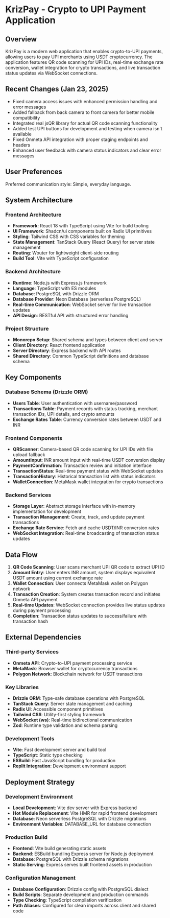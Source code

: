 # KrizPay - Crypto to UPI Payment Application

## Overview

KrizPay is a modern web application that enables crypto-to-UPI payments, allowing users to pay UPI merchants using USDT cryptocurrency. The application features QR code scanning for UPI IDs, real-time exchange rate conversion, wallet integration for crypto transactions, and live transaction status updates via WebSocket connections.

## Recent Changes (Jan 23, 2025)

- Fixed camera access issues with enhanced permission handling and error messages
- Added fallback from back camera to front camera for better mobile compatibility  
- Integrated real jsQR library for actual QR code scanning functionality
- Added test UPI buttons for development and testing when camera isn't available
- Fixed Onmeta API integration with proper staging endpoints and headers
- Enhanced user feedback with camera status indicators and clear error messages

## User Preferences

Preferred communication style: Simple, everyday language.

## System Architecture

### Frontend Architecture
- **Framework**: React 18 with TypeScript using Vite for build tooling
- **UI Framework**: Shadcn/ui components built on Radix UI primitives
- **Styling**: Tailwind CSS with CSS variables for theming
- **State Management**: TanStack Query (React Query) for server state management
- **Routing**: Wouter for lightweight client-side routing
- **Build Tool**: Vite with TypeScript configuration

### Backend Architecture
- **Runtime**: Node.js with Express.js framework
- **Language**: TypeScript with ES modules
- **Database**: PostgreSQL with Drizzle ORM
- **Database Provider**: Neon Database (serverless PostgreSQL)
- **Real-time Communication**: WebSocket server for live transaction updates
- **API Design**: RESTful API with structured error handling

### Project Structure
- **Monorepo Setup**: Shared schema and types between client and server
- **Client Directory**: React frontend application
- **Server Directory**: Express backend with API routes
- **Shared Directory**: Common TypeScript definitions and database schema

## Key Components

### Database Schema (Drizzle ORM)
- **Users Table**: User authentication with username/password
- **Transactions Table**: Payment records with status tracking, merchant transaction IDs, UPI details, and crypto amounts
- **Exchange Rates Table**: Currency conversion rates between USDT and INR

### Frontend Components
- **QRScanner**: Camera-based QR code scanning for UPI IDs with file upload fallback
- **AmountInput**: INR amount input with real-time USDT conversion display
- **PaymentConfirmation**: Transaction review and initiation interface
- **TransactionStatus**: Real-time payment status with WebSocket updates
- **TransactionHistory**: Historical transaction list with status indicators
- **WalletConnection**: MetaMask wallet integration for crypto transactions

### Backend Services
- **Storage Layer**: Abstract storage interface with in-memory implementation for development
- **Transaction Management**: Create, track, and update payment transactions
- **Exchange Rate Service**: Fetch and cache USDT/INR conversion rates
- **WebSocket Integration**: Real-time broadcasting of transaction status updates

## Data Flow

1. **QR Code Scanning**: User scans merchant UPI QR code to extract UPI ID
2. **Amount Entry**: User enters INR amount, system displays equivalent USDT amount using current exchange rate
3. **Wallet Connection**: User connects MetaMask wallet on Polygon network
4. **Transaction Creation**: System creates transaction record and initiates Onmeta API payment
5. **Real-time Updates**: WebSocket connection provides live status updates during payment processing
6. **Completion**: Transaction status updates to success/failure with transaction hash

## External Dependencies

### Third-party Services
- **Onmeta API**: Crypto-to-UPI payment processing service
- **MetaMask**: Browser wallet for cryptocurrency transactions
- **Polygon Network**: Blockchain network for USDT transactions

### Key Libraries
- **Drizzle ORM**: Type-safe database operations with PostgreSQL
- **TanStack Query**: Server state management and caching
- **Radix UI**: Accessible component primitives
- **Tailwind CSS**: Utility-first styling framework
- **WebSocket (ws)**: Real-time bidirectional communication
- **Zod**: Runtime type validation and schema parsing

### Development Tools
- **Vite**: Fast development server and build tool
- **TypeScript**: Static type checking
- **ESBuild**: Fast JavaScript bundling for production
- **Replit Integration**: Development environment support

## Deployment Strategy

### Development Environment
- **Local Development**: Vite dev server with Express backend
- **Hot Module Replacement**: Vite HMR for rapid frontend development
- **Database**: Neon serverless PostgreSQL with Drizzle migrations
- **Environment Variables**: DATABASE_URL for database connection

### Production Build
- **Frontend**: Vite build generating static assets
- **Backend**: ESBuild bundling Express server for Node.js deployment
- **Database**: PostgreSQL with Drizzle schema migrations
- **Static Serving**: Express serves built frontend assets in production

### Configuration Management
- **Database Configuration**: Drizzle config with PostgreSQL dialect
- **Build Scripts**: Separate development and production commands
- **Type Checking**: TypeScript compilation verification
- **Path Aliases**: Configured for clean imports across client and shared code